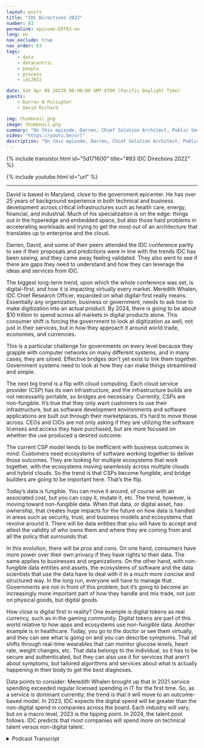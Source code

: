 ```yaml
---
layout: posts
title: "IDC Directions 2022"
number: 83
permalink: episode-EDT83-en
lang: en
nav_exclude: true
nav_order: 83
tags:
    - data
    - datacentric
    - people
    - process
    - idc2022

date: Sat Apr 08 20220 00:00:00 GMT-0700 (Pacific Daylight Time)
guests:
    - Darren W Pulsipher
    - David Richard

img: thumbnail.png
image: thumbnail.png
summary: "On this episode, Darren, Chief Solution Architect, Public Sector, Intel and David Richard, Lead Solution Architect, Department of Defense, Intel reflect on the trends and ideas they gleaned from the 2022 IDC Directions conference."
video: "https://youtu.be/url"
description: "On this episode, Darren, Chief Solution Architect, Public Sector, Intel and David Richard, Lead Solution Architect, Department of Defense, Intel reflect on the trends and ideas they gleaned from the 2022 IDC Directions conference."
---
```


<div>
{% include transistor.html id="5d171600" title="#83 IDC Directions 2022" %}

{% include youtube.html id="url" %}
</div>

---

David is based in Maryland, close to the government epicenter. He has over 25 years of background experience in both technical and business development across critical infrastructures such as health care, energy, financial, and industrial. Much of his specialization is on the edge: things out in the hyperedge and embedded space, but also those hard problems in accelerating workloads and trying to get the most out of an architecture that translates up to enterprise and the cloud.

Darren, David, and some of their peers attended the IDC conference partly to see if their proposals and predictions were in line with the trends IDC has been seeing, and they came away feeling validated. They also went to see if there are gaps they need to understand and how they can leverage the ideas and services from IDC.

The biggest long-term trend, upon which the whole conference was set, is digital-first, and how it is impacting virtually every market. Meredith Whalen, IDC Chief Research Officer, expanded on what digital-first really means. Essentially any organization, business or government, needs to ask how to make digitization into an actual product. By 2024, there is going to be about $10 trillion to spend across all markets in digital products alone. This consumer shift is forcing the government to look at digitization as well, not just in their services, but in how they approach it around world trade, economies, and currencies.

This is a particular challenge for governments on every level because they grapple with computer networks on many different systems, and in many cases, they are siloed. Effective bridges don’t yet exist to link them together. Government systems need to look at how they can make things streamlined and simple.

The next big trend is a flip with cloud computing. Each cloud service provider (CSP) has its own infrastructure, and the infrastructure builds are not necessarily portable, so bridges are necessary. Currently, CSPs are non-fungible. It’s true that they only want customers to use their infrastructure, but as software development environments and software applications are built out through their marketplaces, it’s hard to move those across. CEOs and CIOs are not only asking if they are utilizing the software licenses and access they have purchased, but are more focused on whether the use produced a desired outcome.

The current CSP model tends to be inefficient with business outcomes in mind. Customers need ecosystems of software working together to deliver those outcomes. They are looking for multiple ecosystems that work together, with the ecosystems moving seamlessly across multiple clouds and hybrid clouds. So the trend is that CSPs become fungible, and bridge builders are going to be important here. That’s the flip.

Today’s data is fungible. You can move it around, of course with an associated cost, but you can copy it, mutate it, etc. The trend, however, is moving toward non-fungible data. When that data, or digital asset, has ownership, that creates huge impacts for the future on how data is handled in areas such as security, trust, and business models and ecosystems that revolve around it.  There will be data entities that you will have to accept and attest the validity of who owns them and where they are coming from and all the policy that surrounds that.

In this evolution, there will be pros and cons. On one hand, consumers have more power over their own privacy if they have rights to their data. The same applies to businesses and organizations. On the other hand, with non-fungible data entities and assets, the ecosystems of software and the data scientists that use the data have to deal with it in a much more concise and structured way. In the long run, everyone will have to manage that. Governments are not in front of this problem, but it’s going to become an increasingly more important part of how they handle and mix trade, not just on physical goods, but digital goods.

How close is digital first in reality? One example is digital tokens as real currency, such as in the gaming community. Digital tokens are part of this world relative to how apps and ecosystems use non-fungible data. Another example is in healthcare. Today, you go to the doctor or see them virtually, and they can see what is going on and you can describe symptoms. That all shifts through real-time wearables that can monitor glucose levels, heart rate, weight changes, etc. That data belongs to the individual, so it has to be secure and authenticated, but they can also use it for services that aren’t about symptoms, but tailored algorithms and services about what is actually happening in their body to get the best diagnoses.

Data points to consider: Meredith Whalen brought up that in 2021  service spending exceeded regular licensed spending in IT for the first time. So, as a service is dominant currently; the trend is that it will move to an outcome-based model.  In 2023, IDC expects the digital spend will be greater than the non-digital spend in companies across the board. Each industry will vary, but on a macro level, 2023 is the tipping point. In 2024, the talent pool follows. IDC predicts that most companies will spend more on technical talent versus non-digital talent. 



<details>
<summary> Podcast Transcript </summary>

<p></p>

</details>
